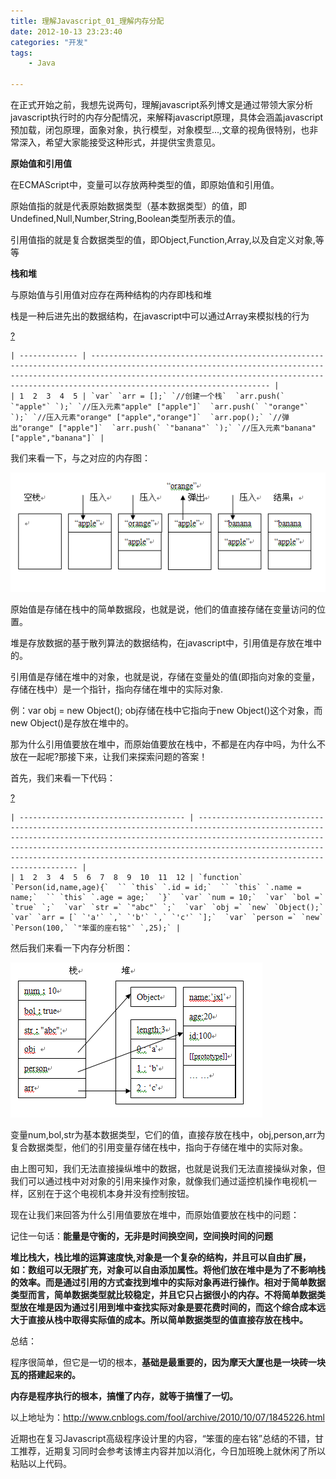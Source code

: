 ```yaml
---
title: 理解Javascript_01_理解内存分配
date: 2012-10-13 23:23:40
categories: "开发"
tags:
	- Java

---
```


在正式开始之前，我想先说两句，理解javascript系列博文是通过带领大家分析javascript执行时的内存分配情况，来解释javascript原理，具体会涵盖javascript预加载，闭包原理，面象对象，执行模型，对象模型...,文章的视角很特别，也非常深入，希望大家能接受这种形式，并提供宝贵意见。

**原始值和引用值**

在ECMAScript中，变量可以存放两种类型的值，即原始值和引用值。

原始值指的就是代表原始数据类型（基本数据类型）的值，即Undefined,Null,Number,String,Boolean类型所表示的值。

引用值指的就是复合数据类型的值，即Object,Function,Array,以及自定义对象,等等

**栈和堆**

与原始值与引用值对应存在两种结构的内存即栈和堆

栈是一种后进先出的数据结构，在javascript中可以通过Array来模拟栈的行为

[?][Link 1]

    | ------------- | ---------------------------------------------------------------------------------------------------------------------------------------------------------------------------------------------------------------------------------------------------------- |
    | 1  2  3  4  5 | `var` `arr = [];` `//创建一个栈`  `arr.push(` `"apple"` `);` `//压入元素"apple" ["apple"]`  `arr.push(` `"orange"` `);` `//压入元素"orange" ["apple","orange"]`  `arr.pop();` `//弹出"orange" ["apple"]`  `arr.push(` `"banana"` `);` `//压入元素"banana" ["apple","banana"]` |

我们来看一下，与之对应的内存图：

![EQZE-ZUZR-MFJE.jpg][]

原始值是存储在栈中的简单数据段，也就是说，他们的值直接存储在变量访问的位置。

堆是存放数据的基于散列算法的数据结构，在javascript中，引用值是存放在堆中的。

引用值是存储在堆中的对象，也就是说，存储在变量处的值(即指向对象的变量，存储在栈中）是一个指针，指向存储在堆中的实际对象.

例：var obj = new Object(); obj存储在栈中它指向于new Object()这个对象，而new Object()是存放在堆中的。

那为什么引用值要放在堆中，而原始值要放在栈中，不都是在内存中吗，为什么不放在一起呢?那接下来，让我们来探索问题的答案！

首先，我们来看一下代码：

[?][Link 1]

    | ------------------------------------- | ----------------------------------------------------------------------------------------------------------------------------------------------------------------------------------------------------------------------------------------------------------------------------------------------------------------------------------- |
    | 1  2  3  4  5  6  7  8  9  10  11  12 | `function` `Person(id,name,age){`  `` `this` `.id = id;`  `` `this` `.name = name;`  `` `this` `.age = age;`  `}`  `var` `num = 10;`  `var` `bol =` `true` `;`  `var` `str =` `"abc"` `;`  `var` `obj =` `new` `Object();`  `var` `arr = [` `'a'` `,` `'b'` `,` `'c'` `];`  `var` `person =` `new` `Person(100,` `"笨蛋的座右铭"` `,25);` |

然后我们来看一下内存分析图：

![AEIF-ZIRF-BQUM.jpg][]

变量num,bol,str为基本数据类型，它们的值，直接存放在栈中，obj,person,arr为复合数据类型，他们的引用变量存储在栈中，指向于存储在堆中的实际对象。

由上图可知，我们无法直接操纵堆中的数据，也就是说我们无法直接操纵对象，但我们可以通过栈中对对象的引用来操作对象，就像我们通过遥控机操作电视机一样，区别在于这个电视机本身并没有控制按钮。

现在让我们来回答为什么引用值要放在堆中，而原始值要放在栈中的问题：

记住一句话：**能量是守衡的，无非是时间换空间，空间换时间的问题**

**堆比栈大，栈比堆的运算速度快,对象是一个复杂的结构，并且可以自由扩展，如：数组可以无限扩充，对象可以自由添加属性。将他们放在堆中是为了不影响栈的效率。而是通过引用的方式查找到堆中的实际对象再进行操作。相对于简单数据类型而言，简单数据类型就比较稳定，并且它只占据很小的内存。不将简单数据类型放在堆是因为通过引用到堆中查找实际对象是要花费时间的，而这个综合成本远大于直接从栈中取得实际值的成本。所以简单数据类型的值直接存放在栈中。**

总结：

程序很简单，但它是一切的根本，**基础是最重要的，因为摩天大厦也是一块砖一块瓦的搭建起来的。**

**内存是程序执行的根本，搞懂了内存，就等于搞懂了一切。**




以上地址为：http://www.cnblogs.com/fool/archive/2010/10/07/1845226.html

近期也在复习Javascript高级程序设计里的内容，“笨蛋的座右铭”总结的不错，甘工推荐，近期复习同时会参考该博主内容并加以消化，今日加班晚上就休闲了所以粘贴以上代码。


[Link 1]: http://www.cnblogs.com/fool/archive/2010/10/07/1845226.html#
[EQZE-ZUZR-MFJE.jpg]: static/resources/crawler/EQZE-ZUZR-MFJE.jpg
[AEIF-ZIRF-BQUM.jpg]: static/resources/crawler/AEIF-ZIRF-BQUM.jpg
